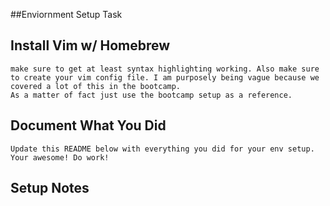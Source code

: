 ##Enviornment Setup Task

## Install Vim w/ Homebrew
```
make sure to get at least syntax highlighting working. Also make sure to create your vim config file. I am purposely being vague because we covered a lot of this in the bootcamp.
As a matter of fact just use the bootcamp setup as a reference.
```

## Document What You Did
```
Update this README below with everything you did for your env setup.
Your awesome! Do work!
```

## Setup Notes

